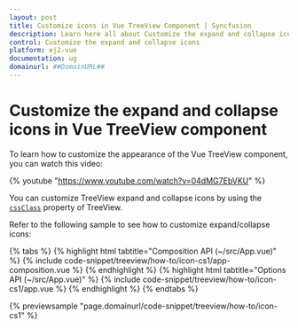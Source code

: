 ```yaml
---
layout: post
title: Customize icons in Vue TreeView Component | Syncfusion
description: Learn here all about Customize the expand and collapse icons in Syncfusion Vue TreeView component of Syncfusion Essential JS 2 and more.
control: Customize the expand and collapse icons 
platform: ej2-vue
documentation: ug
domainurl: ##DomainURL##
---
```


# Customize the expand and collapse icons in Vue TreeView component

To learn how to customize the appearance of the Vue TreeView component, you can watch this video:

{% youtube "https://www.youtube.com/watch?v=04dMG7EbVKU" %}

You can customize TreeView expand and collapse icons by using the [`cssClass`](https://ej2.syncfusion.com/vue/documentation/api/treeview#cssclass) property of TreeView.

Refer to the following sample to see how to customize expand/collapse icons:

{% tabs %}
{% highlight html tabtitle="Composition API (~/src/App.vue)" %}
{% include code-snippet/treeview/how-to/icon-cs1/app-composition.vue %}
{% endhighlight %}
{% highlight html tabtitle="Options API (~/src/App.vue)" %}
{% include code-snippet/treeview/how-to/icon-cs1/app.vue %}
{% endhighlight %}
{% endtabs %}
        
{% previewsample "page.domainurl/code-snippet/treeview/how-to/icon-cs1" %}